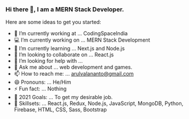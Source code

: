### Hi there 👋, I am a MERN Stack Developer.

Here are some ideas to get you started:

- 🔭 I’m currently working at ... CodingSpaceIndia
- 💻 I’m currently working on ... MERN Stack Development
- 🌱 I’m currently learning ... Next.js and Node.js
- 👯 I’m looking to collaborate on ... React.js
- 🤔 I’m looking for help with ... 
- 💬 Ask me about ... web development and games.
- 📫 How to reach me: ... arulvalananto@gmail.com 
- 😄 Pronouns: ...  He/Him
- ⚡ Fun fact: ... Nothing
- 🤗 2021 Goals: ... To get my desirable job.
- 🚀 Skillsets: ... React.js, Redux, Node.js, JavaScript, MongoDB, Python, Firebase, HTML, CSS, Sass, Bootstrap
